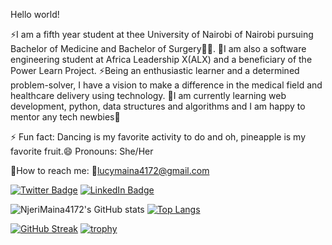 
Hello world!

⚡I am a fifth year student at thee University of Nairobi of Nairobi pursuing Bachelor of Medicine and Bachelor of Surgery👩‍⚕. 
🦋I am also a software engineering student at Africa Leadership X(ALX) and a beneficiary of the Power Learn Project.
⚡Being an enthusiastic learner and a determined problem-solver, I have a vision to make a difference in the medical field and healthcare delivery using technology.
🦋I am currently learning web development, python, data structures and algorithms and I am happy to mentor any tech newbies👼

⚡ Fun fact: Dancing is my favorite activity to do and oh, pineapple is my favorite fruit.😄 Pronouns: She/Her

🦋How to reach me: 💌lucymaina4172@gmail.com

[![Twitter Badge](https://img.shields.io/badge/Twitter-Profile-informational?style=flat&logo=twitter&logoColor=white&color=1CA2F1)](https://twitter.com/Maina__Njeri)
[![LinkedIn Badge](https://img.shields.io/badge/LinkedIn-Profile-informational?style=flat&logo=linkedin&logoColor=white&color=0D76A8)](www.linkedin.com/in/lucymaina)

![NjeriMaina4172's GitHub stats](https://github-readme-stats.vercel.app/api?username=NjeriMaina4172&show_icons=true&theme=dark)
[![Top Langs](https://github-readme-stats.vercel.app/api/top-langs/?username=NjeriMaina4172&layout=compact&theme=dark)](https://github.com/NjeriMaina4172/github-readme-stats)

[![GitHub Streak](https://github-readme-streak-stats.herokuapp.com?user=NjeriMaina4172&theme=gruvbox_duo)](https://git.io/streak-stats)
[![trophy](https://github-profile-trophy.vercel.app/?username=NjeriMaina4172&theme=onedark)](https://github.com/NjeriMaina4172/github-profile-trophy)
